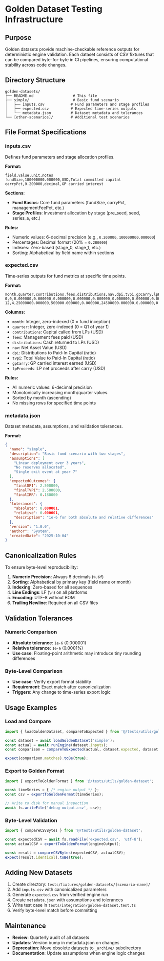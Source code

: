 # Golden Dataset Testing Infrastructure

## Purpose

Golden datasets provide machine-checkable reference outputs for deterministic engine validation. Each dataset consists of CSV fixtures that can be compared byte-for-byte in CI pipelines, ensuring computational stability across code changes.

## Directory Structure

```
golden-datasets/
├── README.md                  # This file
├── simple/                    # Basic fund scenario
│   ├── inputs.csv            # Fund parameters and stage profiles
│   ├── expected.csv          # Expected time-series outputs
│   └── metadata.json         # Dataset metadata and tolerances
└── [other-scenarios]/        # Additional test scenarios
```

## File Format Specifications

### inputs.csv

Defines fund parameters and stage allocation profiles.

**Format:**
```csv
field,value,unit,notes
fundSize,100000000.000000,USD,Total committed capital
carryPct,0.200000,decimal,GP carried interest
```

**Sections:**
- **Fund Basics**: Core fund parameters (fundSize, carryPct, managementFeePct, etc.)
- **Stage Profiles**: Investment allocation by stage (pre_seed, seed, series_a, etc.)

**Rules:**
- Numeric values: 6-decimal precision (e.g., `0.200000`, `100000000.000000`)
- Percentages: Decimal format (20% = `0.200000`)
- Indexes: Zero-based (stage_0, stage_1, etc.)
- Sorting: Alphabetical by field name within sections

### expected.csv

Time-series outputs for fund metrics at specific time points.

**Format:**
```csv
month,quarter,contributions,fees,distributions,nav,dpi,tvpi,gpCarry,lpProceeds
0,0,0.000000,0.000000,0.000000,0.000000,0.000000,0.000000,0.000000,0.000000
12,4,25000000.000000,500000.000000,0.000000,24500000.000000,0.000000,0.245000,0.000000,0.000000
```

**Columns:**
- `month`: Integer, zero-indexed (0 = fund inception)
- `quarter`: Integer, zero-indexed (0 = Q1 of year 1)
- `contributions`: Capital called from LPs (USD)
- `fees`: Management fees paid (USD)
- `distributions`: Cash returned to LPs (USD)
- `nav`: Net Asset Value (USD)
- `dpi`: Distributions to Paid-In Capital (ratio)
- `tvpi`: Total Value to Paid-In Capital (ratio)
- `gpCarry`: GP carried interest earned (USD)
- `lpProceeds`: LP net proceeds after carry (USD)

**Rules:**
- All numeric values: 6-decimal precision
- Monotonically increasing month/quarter values
- Sorted by month (ascending)
- No missing rows for specified time points

### metadata.json

Dataset metadata, assumptions, and validation tolerances.

**Format:**
```json
{
  "name": "simple",
  "description": "Basic fund scenario with two stages",
  "assumptions": [
    "Linear deployment over 3 years",
    "No reserves allocated",
    "Single exit event at year 7"
  ],
  "expectedOutcomes": {
    "finalDPI": 2.500000,
    "finalTVPI": 2.500000,
    "finalIRR": 0.180000
  },
  "tolerances": {
    "absolute": 0.000001,
    "relative": 0.000001,
    "description": "1e-6 for both absolute and relative differences"
  },
  "version": "1.0.0",
  "author": "System",
  "createdDate": "2025-10-04"
}
```

## Canonicalization Rules

To ensure byte-level reproducibility:

1. **Numeric Precision**: Always 6 decimals (`%.6f`)
2. **Sorting**: Alphabetical by primary key (field name or month)
3. **Indexing**: Zero-based for all sequences
4. **Line Endings**: LF (`\n`) on all platforms
5. **Encoding**: UTF-8 without BOM
6. **Trailing Newline**: Required on all CSV files

## Validation Tolerances

### Numeric Comparison

- **Absolute tolerance**: `1e-6` (0.000001)
- **Relative tolerance**: `1e-6` (0.0001%)
- **Use case**: Floating-point arithmetic may introduce tiny rounding differences

### Byte-Level Comparison

- **Use case**: Verify export format stability
- **Requirement**: Exact match after canonicalization
- **Triggers**: Any change to time-series export logic

## Usage Examples

### Load and Compare

```typescript
import { loadGoldenDataset, compareToExpected } from '@/tests/utils/golden-dataset';

const dataset = await loadGoldenDataset('simple');
const actual = await runEngine(dataset.inputs);
const comparison = compareToExpected(actual, dataset.expected, dataset.tolerances);

expect(comparison.matches).toBe(true);
```

### Export to Golden Format

```typescript
import { exportToGoldenFormat } from '@/tests/utils/golden-dataset';

const timeSeries = { /* engine output */ };
const csv = exportToGoldenFormat(timeSeries);

// Write to disk for manual inspection
await fs.writeFile('debug-output.csv', csv);
```

### Byte-Level Validation

```typescript
import { compareCSVBytes } from '@/tests/utils/golden-dataset';

const expectedCSV = await fs.readFile('expected.csv', 'utf-8');
const actualCSV = exportToGoldenFormat(engineOutput);

const result = compareCSVBytes(expectedCSV, actualCSV);
expect(result.identical).toBe(true);
```

## Adding New Datasets

1. Create directory: `tests/fixtures/golden-datasets/[scenario-name]/`
2. Add `inputs.csv` with canonicalized parameters
3. Generate `expected.csv` from verified engine run
4. Create `metadata.json` with assumptions and tolerances
5. Write test case in `tests/integration/golden-dataset.test.ts`
6. Verify byte-level match before committing

## Maintenance

- **Review**: Quarterly audit of all datasets
- **Updates**: Version bump in metadata.json on changes
- **Deprecation**: Move obsolete datasets to `_archive/` subdirectory
- **Documentation**: Update assumptions when engine logic changes
